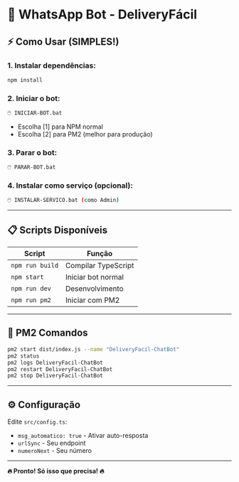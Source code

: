 # 🚀 WhatsApp Bot - DeliveryFácil

## ⚡ Como Usar (SIMPLES!)

### **1. Instalar dependências:**

```bash
npm install
```

### **2. Iniciar o bot:**

```bash
🖱️ INICIAR-BOT.bat
```

- Escolha [1] para NPM normal
- Escolha [2] para PM2 (melhor para produção)

### **3. Parar o bot:**

```bash
🖱️ PARAR-BOT.bat
```

### **4. Instalar como serviço (opcional):**

```bash
🖱️ INSTALAR-SERVICO.bat (como Admin)
```

---

## 📋 Scripts Disponíveis

| Script          | Função              |
| --------------- | ------------------- |
| `npm run build` | Compilar TypeScript |
| `npm start`     | Iniciar bot normal  |
| `npm run dev`   | Desenvolvimento     |
| `npm run pm2`   | Iniciar com PM2     |

---

## 🔧 PM2 Comandos

```bash
pm2 start dist/index.js --name "DeliveryFacil-ChatBot"
pm2 status
pm2 logs DeliveryFacil-ChatBot
pm2 restart DeliveryFacil-ChatBot
pm2 stop DeliveryFacil-ChatBot
```

---

## ⚙️ Configuração

Edite `src/config.ts`:

- `msg_automatico: true` - Ativar auto-resposta
- `urlSync` - Seu endpoint
- `numeroNext` - Seu número

---

**🔥 Pronto! Só isso que precisa! 🔥**
